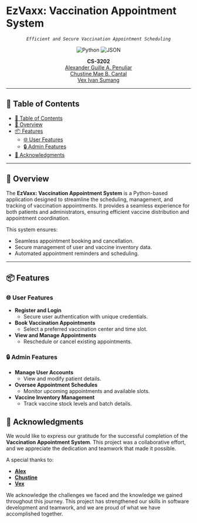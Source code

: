 # EzVaxx: Vaccination Appointment System

<p align="center">
    <em><code>Efficient and Secure Vaccination Appointment Scheduling</code></em>
</p>

<p align="center">
  <img src="https://img.shields.io/badge/Python-3776AB.svg?style=flat-square&logo=Python&logoColor=white" alt="Python" />
  <img src="https://img.shields.io/badge/JSON-000000.svg?style=flat-square&logo=JSON&logoColor=white" alt="JSON" />
</p>

<p align="center">
	<b>CS-3202</b><br>
	<a href="https://github.com/Exuille">Alexander Guille A. Penuliar</a><br>
	<a href="https://github.com/chustinecantal">Chustine Mae B. Cantal</a><br>
	<a href="https://github.com/Xevastian">Vex Ivan Sumang</a><br>
</p>

<hr>

## 📖 Table of Contents
- [📖 Table of Contents](#-table-of-contents)
- [📍 Overview](#-overview)
- [📦 Features](#-features)
  - [🌐 User Features](#-user-features)
  - [🔒 Admin Features](#-admin-features)
- [👏 Acknowledgments](#-acknowledgments)

---

## 📍 Overview

The **EzVaxx: Vaccination Appointment System** is a Python-based application designed to streamline the scheduling, management, and tracking of vaccination appointments. It provides a seamless experience for both patients and administrators, ensuring efficient vaccine distribution and appointment coordination.

This system ensures:
- Seamless appointment booking and cancellation.
- Secure management of user and vaccine inventory data.
- Automated appointment reminders and scheduling.

---

## 📦 Features

### 🌐 User Features
- **Register and Login**
  - Secure user authentication with unique credentials.
- **Book Vaccination Appointments**
  - Select a preferred vaccination center and time slot.
- **View and Manage Appointments**
  - Reschedule or cancel existing appointments.

### 🔒 Admin Features
- **Manage User Accounts**
  - View and modify patient details.
- **Oversee Appointment Schedules**
  - Monitor upcoming appointments and available slots.
- **Vaccine Inventory Management**
  - Track vaccine stock levels and batch details.

## 👏 Acknowledgments  

We would like to express our gratitude for the successful completion of the **Vaccination Appointment System**. This project was a collaborative effort, and we appreciate the dedication and teamwork that made it possible.  

A special thanks to:  
- **[Alex](https://github.com/Exuille)**  
- **[Chustine](https://github.com/chustinecantal)**  
- **[Vex](https://github.com/Xevastian)**  

We acknowledge the challenges we faced and the knowledge we gained throughout this journey. This project has strengthened our skills in software development and teamwork, and we are proud of what we have accomplished together.  

